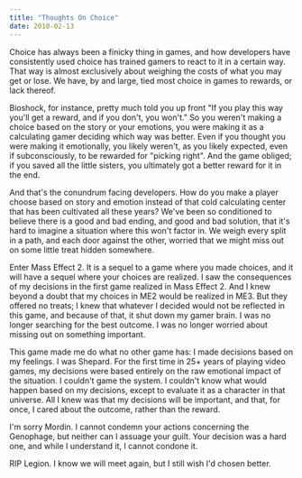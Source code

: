 ```yaml
---
title: "Thoughts On Choice"
date: 2010-02-13
---
```

Choice has always been a finicky thing in games, and how developers have consistently used choice has trained gamers to react to it in a certain way. That way is almost exclusively about weighing the costs of what you may get or lose. We have, by and large, tied most choice in games to rewards, or lack thereof.

Bioshock, for instance, pretty much told you up front "If you play this way you'll get a reward, and if you don't, you won't." So you weren't making a choice based on the story or your emotions, you were making it as a calculating gamer deciding which way was better. Even if you thought you were making it emotionally, you likely weren't, as you likely expected, even if subconsciously, to be rewarded for "picking right". And the game obliged; if you saved all the little sisters, you ultimately got a better reward for it in the end.

And that's the conundrum facing developers. How do you make a player choose based on story and emotion instead of that cold calculating center that has been cultivated all these years? We've been so conditioned to believe there is a good and bad ending, and good and bad solution, that it's hard to imagine a situation where this won't factor in. We weigh every split in a path, and each door against the other, worried that we might miss out on some little treat hidden somewhere.

Enter Mass Effect 2. It is a sequel to a game where you made choices, and it will have a sequel where your choices are realized. I saw the consequences of my decisions in the first game realized in Mass Effect 2. And I knew beyond a doubt that my choices in ME2 would be realized in ME3. But they offered no treats; I knew that whatever I decided would not be reflected in this game, and because of that, it shut down my gamer brain. I was no longer searching for the best outcome. I was no longer worried about missing out on something important.

This game made me do what no other game has: I made decisions based on my feelings. I was Shepard. For the first time in 25+ years of playing video games, my decisions were based entirely on the raw emotional impact of the situation. I couldn't game the system. I couldn't know what would happen based on my decisions, except to evaluate it as a character in that universe. All I knew was that my decisions will be important, and that, for once, I cared about the outcome, rather than the reward.

I'm sorry Mordin. I cannot condemn your actions concerning the Genophage, but neither can I assuage your guilt. Your decision was a hard one, and while I understand it, I cannot condone it.

RIP Legion. I know we will meet again, but I still wish I'd chosen better.